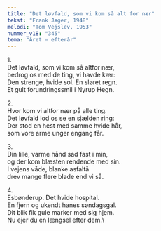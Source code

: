 ```yaml
---
title: "Det løvfald, som vi kom så alt for nær"
tekst: "Frank Jæger, 1948"
melodi: "Tom Vejslev, 1953"
nummer_v18: "345"
tema: "Året – efterår"
---
```

1\.\
Det løvfald, som vi kom så altfor nær,\
bedrog os med de ting, vi havde kær:\
Den strenge, hvide sol. En sløret regn.\
Et gult forundringssmil i Nyrup Hegn.

2\.\
Hvor kom vi altfor nær på alle ting.\
Det løvfald lod os se en sjælden ring:\
Der stod en hest med samme hvide hår,\
som vore arme unger engang får.

3\.\
Din lille, varme hånd sad fast i min,\
og der kom blæsten rendende med sin.\
I vejens våde, blanke asfaltå\
drev mange flere blade end vi så.

4\.\
Esbønderup. Det hvide hospital.\
En fjern og ukendt hanes søndagsgal.\
Dit blik fik gule marker med sig hjem.\
Nu ejer du en længsel efter dem.\
